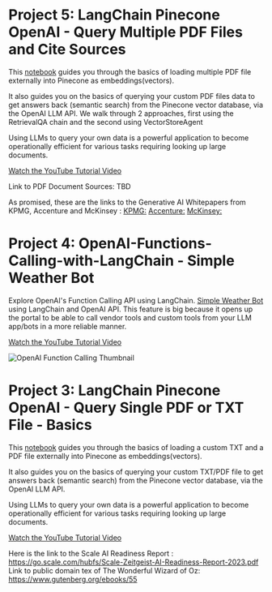
# Project 5: LangChain Pinecone OpenAI - Query Multiple PDF Files and Cite Sources

This [notebook](https://github.com/GoodAITechnology/LangChain-Tutorials/blob/main/LangChain%20Pinecone%20OpenAI%20-%20Query%20Your%20Own%20Files%20-%20Multiple%20PDFs%20with%20Sources.ipynb) guides you through the basics of loading multiple PDF file externally into Pinecone as embeddings(vectors).

It also guides you on the basics of querying your custom PDF files data to get answers back (semantic search) from the Pinecone vector database, via the OpenAI LLM API. We walk through 2 approaches, first using the RetrievalQA chain and the second using VectorStoreAgent

Using LLMs to query your own data is a powerful application to become operationally efficient for various tasks requiring looking up large documents.

[Watch the YouTube Tutorial Video](https://youtu.be/8R2ArvI9vkk)

Link to PDF Document Sources: TBD

As promised, these are the links to the Generative AI Whitepapers from KPMG, Accenture and McKinsey : 
[KPMG:](https://assets.kpmg.com/content/dam/kpmg/xx/pdf/2023/04/generative-ai-models-the-risks-and-potential-rewards-in-business.pdf)
[Accenture:](https://www.accenture.com/content/dam/accenture/final/accenture-com/document/Accenture-A-New-Era-of-Generative-AI-for-Everyone.pdf)
[McKinsey:](https://www.mckinsey.com/~/media/mckinsey/business%20functions/mckinsey%20digital/our%20insights/the%20economic%20potential%20of%20generative%20ai%20the%20next%20productivity%20frontier/the-economic-potential-of-generative-ai-the-next-productivity-frontier-vf.pdf)


# Project 4: OpenAI-Functions-Calling-with-LangChain - Simple Weather Bot
Explore OpenAI's Function Calling API using LangChain. [Simple Weather Bot](https://github.com/GoodAITechnology/LangChain-Tutorials/blob/main/OpenAI%20Functions%20Calling%20%2B%20LangChain%20-%20Weather%20Bot.ipynb) using LangChain and OpenAI API. This feature is big because it opens up the portal to be able to call vendor tools and custom tools from your LLM app/bots in a more reliable manner.

[Watch the YouTube Tutorial Video](https://youtu.be/Jn6zjfsiJxw)

![OpenAI Function Calling Thumbnail](https://github.com/manjiridatar/OpenAI-Functions-Calling-Feature-Explore/assets/14959493/de8d17ef-b59a-44a4-a41a-cabd8e423900)


# Project 3: LangChain Pinecone OpenAI - Query Single PDF or TXT File - Basics

This [notebook](https://github.com/GoodAITechnology/LangChain-Tutorials/blob/main/LangChain%20Pinecone%20OpenAI%20-%20Query%20Single%20PDF%20or%20TXT%20File%20-%20Basics.ipynb) guides you through the basics of loading a custom TXT and a PDF file externally into Pinecone as embeddings(vectors).

It also guides you on the basics of querying your custom TXT/PDF file to get answers back (semantic search) from the Pinecone vector database, via the OpenAI LLM API.

Using LLMs to query your own data is a powerful application to become operationally efficient for various tasks requiring looking up large documents.

[Watch the YouTube Tutorial Video](https://youtu.be/AKfl_ZuZBZA)

Here is the link to the Scale AI Readiness Report : https://go.scale.com/hubfs/Scale-Zeitgeist-AI-Readiness-Report-2023.pdf Link to public domain tex of The Wonderful Wizard of Oz: https://www.gutenberg.org/ebooks/55
